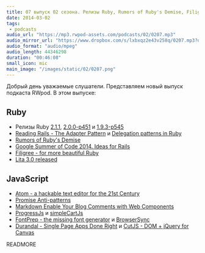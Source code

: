 ```yaml
---
title: 07 выпуск 02 сезона. Релизы Ruby, Rumors of Ruby's Demise, Filigree, Atom, ProgressJs, simpleCartJs и прочее
date: 2014-03-02
tags:
 - podcasts
audio_url: "https://mp3.rwpod-assets.com/podcasts/02/0207.mp3"
audio_mirror_url: "https://www.dropbox.com/s/lxbxqz2e43v258q/0207.mp3?dl=1"
audio_format: "audio/mpeg"
audio_length: 44346298
duration: "00:46:08"
small_icon: mic
main_image: "/images/static/02/0207.png"
---
```


Добрый день уважаемые слушатели. Представляем новый выпуск подкаста RWpod. В этом выпуске:

## Ruby

 - Релизы Ruby [2.1.1](https://www.ruby-lang.org/en/news/2014/02/24/ruby-2-1-1-is-released/), [2.0.0-p451](https://www.ruby-lang.org/en/news/2014/02/24/ruby-2-0-0-p451-is-released/) и [1.9.3-p545](https://www.ruby-lang.org/en/news/2014/02/24/ruby-1-9-3-p545-is-released/)
 - [Reading Rails - The Adapter Pattern](http://monkeyandcrow.com/blog/reading_rails_the_adapter_pattern/) и [Delegation patterns in Ruby](http://programming.oreilly.com/2014/02/delegation-patterns-in-ruby.html)
 - [Rumors of Ruby's Demise](http://devblog.avdi.org/2014/02/23/rumors-of-rubys-demise/)
 - [Google Summer of Code 2014. Ideas for Rails](https://github.com/rails/gsoc2014/wiki/Ideas)
 - [Filigree - for more beautiful Ruby](http://chriswailes.github.io/filigree/)
 - [Lita 3.0 released](http://www.lita.io/lita-3.0)

## JavaScript

 - [Atom - a hackable text editor for the 21st Century](https://atom.io/)
 - [Promise Anti-patterns](http://taoofcode.net/promise-anti-patterns/)
 - [Markdown Enable Your Blog Comments with Web Components](http://matthewphillips.info/posts/markdown-enable-your-blog-comments-with-web-components.html)
 - [ProgressJs](http://usablica.github.io/progress.js/) и [simpleCartJs](http://simplecartjs.org/)
 - [FontPrep - the missing font generator](http://fontprep.com/) и [BrowserSync](http://browsersync.io/)
 - [Durandal - Single Page Apps Done Right](http://durandaljs.com/) и [CutJS - DOM + jQuery for Canvas](http://cutjs.org/)

READMORE

